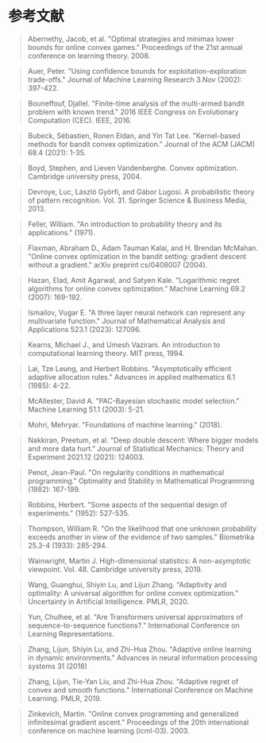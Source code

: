 # 参考文献

> Abernethy, Jacob, et al. "Optimal strategies and minimax lower bounds for online convex games." Proceedings of the 21st annual conference on learning theory. 2008.

> Auer, Peter. "Using confidence bounds for exploitation-exploration trade-offs." Journal of Machine Learning Research 3.Nov (2002): 397-422.

> Bouneffouf, Djallel. "Finite-time analysis of the multi-armed bandit problem with known trend." 2016 IEEE Congress on Evolutionary Computation (CEC). IEEE, 2016.

> Bubeck, Sébastien, Ronen Eldan, and Yin Tat Lee. "Kernel-based methods for bandit convex optimization." Journal of the ACM (JACM) 68.4 (2021): 1-35.

> Boyd, Stephen, and Lieven Vandenberghe. Convex optimization. Cambridge university press, 2004.

> Devroye, Luc, László Györfi, and Gábor Lugosi. A probabilistic theory of pattern recognition. Vol. 31. Springer Science & Business Media, 2013.

> Feller, William. "An introduction to probability theory and its applications." (1971).

> Flaxman, Abraham D., Adam Tauman Kalai, and H. Brendan McMahan. "Online convex optimization in the bandit setting: gradient descent without a gradient." arXiv preprint cs/0408007 (2004).

> Hazan, Elad, Amit Agarwal, and Satyen Kale. "Logarithmic regret algorithms for online convex optimization." Machine Learning 69.2 (2007): 169-192.

> Ismailov, Vugar E. "A three layer neural network can represent any multivariate function." Journal of Mathematical Analysis and Applications 523.1 (2023): 127096.

> Kearns, Michael J., and Umesh Vazirani. An introduction to computational learning theory. MIT press, 1994.

> Lai, Tze Leung, and Herbert Robbins. "Asymptotically efficient adaptive allocation rules." Advances in applied mathematics 6.1 (1985): 4-22.

> McAllester, David A. "PAC-Bayesian stochastic model selection." Machine Learning 51.1 (2003): 5-21.

> Mohri, Mehryar. "Foundations of machine learning." (2018).

> Nakkiran, Preetum, et al. "Deep double descent: Where bigger models and more data hurt." Journal of Statistical Mechanics: Theory and Experiment 2021.12 (2021): 124003.

> Penot, Jean-Paul. "On regularity conditions in mathematical programming." Optimality and Stability in Mathematical Programming (1982): 167-199.

> Robbins, Herbert. "Some aspects of the sequential design of experiments." (1952): 527-535.

> Thompson, William R. "On the likelihood that one unknown probability exceeds another in view of the evidence of two samples." Biometrika 25.3-4 (1933): 285-294.

> Wainwright, Martin J. High-dimensional statistics: A non-asymptotic viewpoint. Vol. 48. Cambridge university press, 2019.

> Wang, Guanghui, Shiyin Lu, and Lijun Zhang. "Adaptivity and optimality: A universal algorithm for online convex optimization." Uncertainty in Artificial Intelligence. PMLR, 2020.

> Yun, Chulhee, et al. "Are Transformers universal approximators of sequence-to-sequence functions?." International Conference on Learning Representations.

> Zhang, Lijun, Shiyin Lu, and Zhi-Hua Zhou. "Adaptive online learning in dynamic environments." Advances in neural information processing systems 31 (2018)

> Zhang, Lijun, Tie-Yan Liu, and Zhi-Hua Zhou. "Adaptive regret of convex and smooth functions." International Conference on Machine Learning. PMLR, 2019.

> Zinkevich, Martin. "Online convex programming and generalized infinitesimal gradient ascent." Proceedings of the 20th international conference on machine learning (icml-03). 2003.